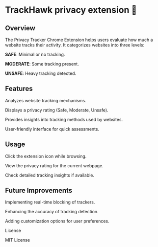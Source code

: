# TrackHawk privacy extension 🦅

## Overview

The Privacy Tracker Chrome Extension helps users evaluate how much a website tracks their activity. 
It categorizes websites into three levels:



**SAFE**: Minimal or no tracking.

**MODERATE**: Some tracking present.

**UNSAFE**: Heavy tracking detected.

## Features

Analyzes website tracking mechanisms.

Displays a privacy rating (Safe, Moderate, Unsafe).

Provides insights into tracking methods used by websites.

User-friendly interface for quick assessments.

## Usage

Click the extension icon while browsing.

View the privacy rating for the current webpage.

Check detailed tracking insights if available.

## Future Improvements

Implementing real-time blocking of trackers.

Enhancing the accuracy of tracking detection.

Adding customization options for user preferences.

License

MIT License
